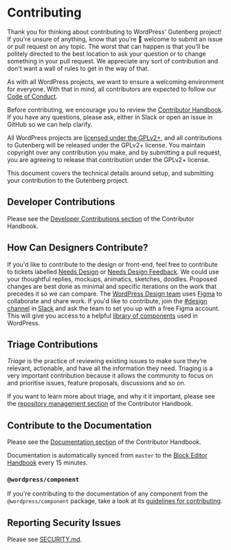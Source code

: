 # Contributing

Thank you for thinking about contributing to WordPress' Gutenberg project! If you're unsure of anything, know that you're 💯 welcome to submit an issue or pull request on any topic. The worst that can happen is that you'll be politely directed to the best location to ask your question or to change something in your pull request. We appreciate any sort of contribution and don't want a wall of rules to get in the way of that.

As with all WordPress projects, we want to ensure a welcoming environment for everyone. With that in mind, all contributors are expected to follow our [Code of Conduct](/CODE_OF_CONDUCT.md).

Before contributing, we encourage you to review the [Contributor Handbook](https://developer.wordpress.org/block-editor/contributors/). If you have any questions, please ask, either in Slack or open an issue in GitHub so we can help clarify.

All WordPress projects are [licensed under the GPLv2+](/LICENSE.md), and all contributions to Gutenberg will be released under the GPLv2+ license. You maintain copyright over any contribution you make, and by submitting a pull request, you are agreeing to release that contribution under the GPLv2+ license.

This document covers the technical details around setup, and submitting your contribution to the Gutenberg project.

## Developer Contributions

Please see the [Developer Contributions section](/docs/contributors/develop.md) of the Contributor Handbook.

## How Can Designers Contribute?

If you'd like to contribute to the design or front-end, feel free to contribute to tickets labelled [Needs Design](https://github.com/WordPress/gutenberg/issues?q=is%3Aissue+is%3Aopen+label%3A%22Needs+Design%22) or [Needs Design Feedback](https://github.com/WordPress/gutenberg/issues?q=is%3Aissue+is%3Aopen+label%3A"Needs+Design+Feedback%22). We could use your thoughtful replies, mockups, animatics, sketches, doodles. Proposed changes are best done as minimal and specific iterations on the work that precedes it so we can compare. The [WordPress Design team](http://make.wordpress.org/design/) uses [Figma](https://www.figma.com/) to collaborate and share work. If you'd like to contribute, join the [#design channel](http://wordpress.slack.com/messages/design/) in [Slack](https://make.wordpress.org/chat/) and ask the team to set you up with a free Figma account. This will give you access to a helpful [library of components](https://www.figma.com/file/ZtN5xslEVYgzU7Dd5CxgGZwq/WordPress-Components?node-id=0%3A1) used in WordPress.

## Triage Contributions

*Triage* is the practice of reviewing existing issues to make sure they’re relevant, actionable, and have all the information they need. Triaging is a very important contribution because it allows the community to focus on and prioritise issues, feature proposals, discussions and so on.

If you want to learn more about triage, and why it it important, please see the [repository management section](docs/contributors/repository-management.md#triaging-issues) of the Contributor Handbook.

## Contribute to the Documentation

Please see the [Documentation section](/docs/contributors/document.md) of the Contributor Handbook.

Documentation is automatically synced from `master` to the [Block Editor Handbook](https://developer.wordpress.org/block-editor/) every 15 minutes.

### `@wordpress/component`

If you're contributing to the documentation of any component from the `@wordpress/component` package, take a look at its [guidelines for contributing](/packages/components/CONTRIBUTING.md).

## Reporting Security Issues

Please see [SECURITY.md](/SECURITY.md).
